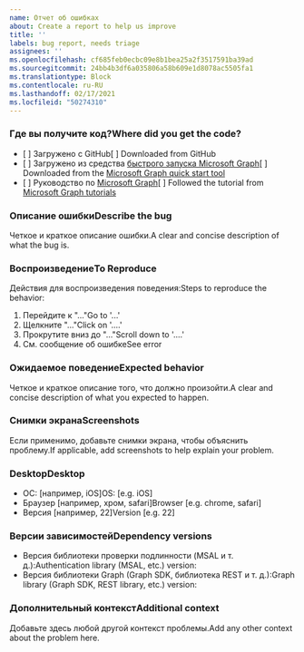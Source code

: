 ```yaml
---
name: Отчет об ошибках
about: Create a report to help us improve
title: ''
labels: bug report, needs triage
assignees: ''
ms.openlocfilehash: cf685feb0ecbc09e8b1bea25a2f3517591ba39ad
ms.sourcegitcommit: 24bb4b3df6a035806a58b609e1d8078ac5505fa1
ms.translationtype: Block
ms.contentlocale: ru-RU
ms.lasthandoff: 02/17/2021
ms.locfileid: "50274310"
---
```

### <a name="where-did-you-get-the-code"></a><span data-ttu-id="2d0c2-102">Где вы получите код?</span><span class="sxs-lookup"><span data-stu-id="2d0c2-102">Where did you get the code?</span></span>

- <span data-ttu-id="2d0c2-103">[ ] Загружено с GitHub</span><span class="sxs-lookup"><span data-stu-id="2d0c2-103">[ ] Downloaded from GitHub</span></span>
- <span data-ttu-id="2d0c2-104">[ ] Загружено из средства [быстрого запуска Microsoft Graph](https://developer.microsoft.com/graph/quick-start)</span><span class="sxs-lookup"><span data-stu-id="2d0c2-104">[ ] Downloaded from the [Microsoft Graph quick start tool](https://developer.microsoft.com/graph/quick-start)</span></span>
- <span data-ttu-id="2d0c2-105">[ ] Руководство по [Microsoft Graph](https://docs.microsoft.com/graph/tutorials)</span><span class="sxs-lookup"><span data-stu-id="2d0c2-105">[ ] Followed the tutorial from [Microsoft Graph tutorials](https://docs.microsoft.com/graph/tutorials)</span></span>

### <a name="describe-the-bug"></a><span data-ttu-id="2d0c2-106">Описание ошибки</span><span class="sxs-lookup"><span data-stu-id="2d0c2-106">Describe the bug</span></span>

<span data-ttu-id="2d0c2-107">Четкое и краткое описание ошибки.</span><span class="sxs-lookup"><span data-stu-id="2d0c2-107">A clear and concise description of what the bug is.</span></span>

### <a name="to-reproduce"></a><span data-ttu-id="2d0c2-108">Воспроизведение</span><span class="sxs-lookup"><span data-stu-id="2d0c2-108">To Reproduce</span></span>

<span data-ttu-id="2d0c2-109">Действия для воспроизведения поведения:</span><span class="sxs-lookup"><span data-stu-id="2d0c2-109">Steps to reproduce the behavior:</span></span>

1. <span data-ttu-id="2d0c2-110">Перейдите к "..."</span><span class="sxs-lookup"><span data-stu-id="2d0c2-110">Go to '...'</span></span>
1. <span data-ttu-id="2d0c2-111">Щелкните "..."</span><span class="sxs-lookup"><span data-stu-id="2d0c2-111">Click on '....'</span></span>
1. <span data-ttu-id="2d0c2-112">Прокрутите вниз до "..."</span><span class="sxs-lookup"><span data-stu-id="2d0c2-112">Scroll down to '....'</span></span>
1. <span data-ttu-id="2d0c2-113">См. сообщение об ошибке</span><span class="sxs-lookup"><span data-stu-id="2d0c2-113">See error</span></span>

### <a name="expected-behavior"></a><span data-ttu-id="2d0c2-114">Ожидаемое поведение</span><span class="sxs-lookup"><span data-stu-id="2d0c2-114">Expected behavior</span></span>

<span data-ttu-id="2d0c2-115">Четкое и краткое описание того, что должно произойти.</span><span class="sxs-lookup"><span data-stu-id="2d0c2-115">A clear and concise description of what you expected to happen.</span></span>

### <a name="screenshots"></a><span data-ttu-id="2d0c2-116">Снимки экрана</span><span class="sxs-lookup"><span data-stu-id="2d0c2-116">Screenshots</span></span>

<span data-ttu-id="2d0c2-117">Если применимо, добавьте снимки экрана, чтобы объяснить проблему.</span><span class="sxs-lookup"><span data-stu-id="2d0c2-117">If applicable, add screenshots to help explain your problem.</span></span>

### <a name="desktop"></a><span data-ttu-id="2d0c2-118">Desktop</span><span class="sxs-lookup"><span data-stu-id="2d0c2-118">Desktop</span></span>

- <span data-ttu-id="2d0c2-119">ОС: [например, iOS]</span><span class="sxs-lookup"><span data-stu-id="2d0c2-119">OS: [e.g. iOS]</span></span>
- <span data-ttu-id="2d0c2-120">Браузер [например, хром, safari]</span><span class="sxs-lookup"><span data-stu-id="2d0c2-120">Browser [e.g. chrome, safari]</span></span>
- <span data-ttu-id="2d0c2-121">Версия [например, 22]</span><span class="sxs-lookup"><span data-stu-id="2d0c2-121">Version [e.g. 22]</span></span>

### <a name="dependency-versions"></a><span data-ttu-id="2d0c2-122">Версии зависимостей</span><span class="sxs-lookup"><span data-stu-id="2d0c2-122">Dependency versions</span></span>

- <span data-ttu-id="2d0c2-123">Версия библиотеки проверки подлинности (MSAL и т. д.):</span><span class="sxs-lookup"><span data-stu-id="2d0c2-123">Authentication library (MSAL, etc.) version:</span></span>
- <span data-ttu-id="2d0c2-124">Версия библиотеки Graph (Graph SDK, библиотека REST и т. д.):</span><span class="sxs-lookup"><span data-stu-id="2d0c2-124">Graph library (Graph SDK, REST library, etc.) version:</span></span>

### <a name="additional-context"></a><span data-ttu-id="2d0c2-125">Дополнительный контекст</span><span class="sxs-lookup"><span data-stu-id="2d0c2-125">Additional context</span></span>

<span data-ttu-id="2d0c2-126">Добавьте здесь любой другой контекст проблемы.</span><span class="sxs-lookup"><span data-stu-id="2d0c2-126">Add any other context about the problem here.</span></span>
